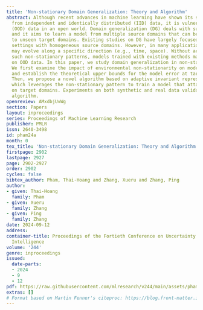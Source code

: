 ```yaml
---
title: 'Non-stationary Domain Generalization: Theory and Algorithm'
abstract: Although recent advances in machine learning have shown its success to learn
  from independent and identically distributed (IID) data, it is vulnerable to out-of-distribution
  (OOD) data in an open world. Domain generalization (DG) deals with such an issue
  and it aims to learn a model from multiple source domains that can be generalized
  to unseen target domains. Existing studies on DG have largely focused on stationary
  settings with homogeneous source domains. However, in many applications,  domains
  may evolve along a specific direction (e.g., time, space). Without accounting for
  such non-stationary patterns, models trained with existing methods may fail to generalize
  on OOD data. In this paper, we study domain generalization in non-stationary environment.
  We first examine the impact of environmental non-stationarity on model performance
  and establish the theoretical upper bounds for the model error at target domains.
  Then, we propose a novel algorithm based on adaptive invariant representation learning,
  which leverages the non-stationary pattern to train a model that attains good performance
  on target domains. Experiments on both synthetic and real data validate the proposed
  algorithm.
openreview: AMxdbjUvWg
section: Papers
layout: inproceedings
series: Proceedings of Machine Learning Research
publisher: PMLR
issn: 2640-3498
id: pham24a
month: 0
tex_title: 'Non-stationary Domain Generalization: Theory and Algorithm'
firstpage: 2902
lastpage: 2927
page: 2902-2927
order: 2902
cycles: false
bibtex_author: Pham, Thai-Hoang and Zhang, Xueru and Zhang, Ping
author:
- given: Thai-Hoang
  family: Pham
- given: Xueru
  family: Zhang
- given: Ping
  family: Zhang
date: 2024-09-12
address:
container-title: Proceedings of the Fortieth Conference on Uncertainty in Artificial
  Intelligence
volume: '244'
genre: inproceedings
issued:
  date-parts:
  - 2024
  - 9
  - 12
pdf: https://raw.githubusercontent.com/mlresearch/v244/main/assets/pham24a/pham24a.pdf
extras: []
# Format based on Martin Fenner's citeproc: https://blog.front-matter.io/posts/citeproc-yaml-for-bibliographies/
---
```

